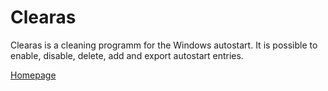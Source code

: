 Clearas
=======

Clearas is a cleaning programm for the Windows autostart. It is possible to enable, disable, delete, add and export autostart entries.

[Homepage](http://www.pm-codeworks.de/clearas.html)
